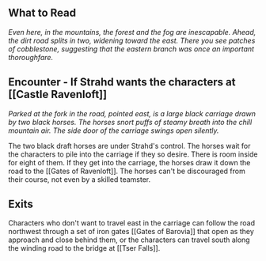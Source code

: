 ## What to Read
*Even here, in the mountains, the forest and the fog are inescapable. Ahead, the dirt road splits in two, widening toward the east. There you see patches of cobblestone, suggesting that the eastern branch was once an important thoroughfare.*

## Encounter - If Strahd wants the characters at [[Castle Ravenloft]]
*Parked at the fork in the road, pointed east, is a large black carriage drawn by two black horses. The horses snort puffs of steamy breath into the chill mountain air. The side door of the carriage swings open silently.*

The two black draft horses are under Strahd's control. The horses wait for the characters to pile into the carriage if they so desire. There is room inside for eight of them. If they get into the carriage, the horses draw it down the road to the [[Gates of Ravenloft]]. The horses can't be discouraged from their course, not even by a skilled teamster.

## Exits
Characters who don't want to travel east in the carriage can follow the road northwest through a set of iron gates [[Gates of Barovia]] that open as they approach and close behind them, or the characters can travel south along the winding road to the bridge at [[Tser Falls]].